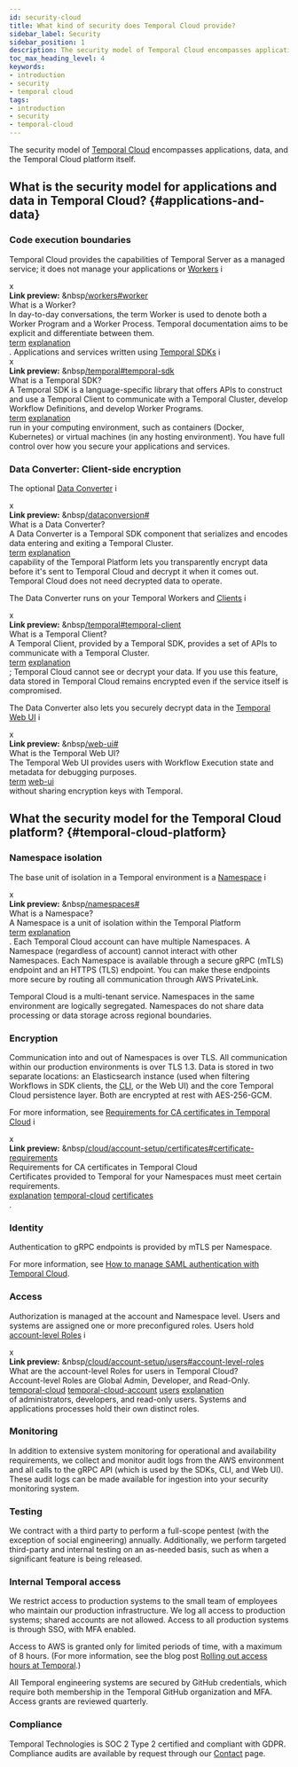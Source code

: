 ```yaml
---
id: security-cloud
title: What kind of security does Temporal Cloud provide?
sidebar_label: Security
sidebar_position: 1
description: The security model of Temporal Cloud encompasses applications, data, and the Temporal Cloud platform.
toc_max_heading_level: 4
keywords:
- introduction
- security
- temporal cloud
tags:
- introduction
- security
- temporal-cloud
---
```


<!-- THIS FILE IS GENERATED. DO NOT EDIT THIS FILE DIRECTLY -->

The security model of [Temporal Cloud](/cloud) encompasses applications, data, and the Temporal Cloud platform itself.

## What is the security model for applications and data in Temporal Cloud? {#applications-and-data}

### Code execution boundaries

Temporal Cloud provides the capabilities of Temporal Server as a managed service; it does not manage your applications or [Workers](/workers#worker) <span id="i-892cfa02-4b12-4433-b7d5-d5fe3a781761" class="clickable-i clickable-link-preview">i</span><div id="preview-modal-892cfa02-4b12-4433-b7d5-d5fe3a781761" class="preview-modal"><div class="modal-header"><div id="x-892cfa02-4b12-4433-b7d5-d5fe3a781761" class="clickable-x clickable-link-preview">x</div><b>Link preview:</b>&nbsp;&nbsp<a href="/workers#worker">/workers#worker</a></div><div class="preview-modal-title">What is a Worker?</div><div class="preview-modal-description">In day-to-day conversations, the term Worker is used to denote both a Worker Program and a Worker Process. Temporal documentation aims to be explicit and differentiate between them.</div><div class="preview-modal-tags"><a class="preview-modal-tag" href="/tags/term">term</a> <a class="preview-modal-tag" href="/tags/explanation">explanation</a></div></div>.
Applications and services written using [Temporal SDKs](/temporal#temporal-sdk) <span id="i-101a1d6d-5da2-4766-b8d8-f56912bd84ee" class="clickable-i clickable-link-preview">i</span><div id="preview-modal-101a1d6d-5da2-4766-b8d8-f56912bd84ee" class="preview-modal"><div class="modal-header"><div id="x-101a1d6d-5da2-4766-b8d8-f56912bd84ee" class="clickable-x clickable-link-preview">x</div><b>Link preview:</b>&nbsp;&nbsp<a href="/temporal#temporal-sdk">/temporal#temporal-sdk</a></div><div class="preview-modal-title">What is a Temporal SDK?</div><div class="preview-modal-description">A Temporal SDK is a language-specific library that offers APIs to construct and use a Temporal Client to communicate with a Temporal Cluster, develop Workflow Definitions, and develop Worker Programs.</div><div class="preview-modal-tags"><a class="preview-modal-tag" href="/tags/term">term</a> <a class="preview-modal-tag" href="/tags/explanation">explanation</a></div></div> run in your computing environment, such as containers (Docker, Kubernetes) or virtual machines (in any hosting environment).
You have full control over how you secure your applications and services.

### Data Converter: Client-side encryption

The optional [Data Converter](/dataconversion#) <span id="i-8b879eda-649f-4f07-ae05-be64f894be3b" class="clickable-i clickable-link-preview">i</span><div id="preview-modal-8b879eda-649f-4f07-ae05-be64f894be3b" class="preview-modal"><div class="modal-header"><div id="x-8b879eda-649f-4f07-ae05-be64f894be3b" class="clickable-x clickable-link-preview">x</div><b>Link preview:</b>&nbsp;&nbsp<a href="/dataconversion#">/dataconversion#</a></div><div class="preview-modal-title">What is a Data Converter?</div><div class="preview-modal-description">A Data Converter is a Temporal SDK component that serializes and encodes data entering and exiting a Temporal Cluster.</div><div class="preview-modal-tags"><a class="preview-modal-tag" href="/tags/term">term</a> <a class="preview-modal-tag" href="/tags/explanation">explanation</a></div></div> capability of the Temporal Platform lets you transparently encrypt data before it's sent to Temporal Cloud and decrypt it when it comes out.
Temporal Cloud does not need decrypted data to operate.

The Data Converter runs on your Temporal Workers and [Clients](/temporal#temporal-client) <span id="i-46ed034b-bd86-46aa-a6d9-b44caaa1c77d" class="clickable-i clickable-link-preview">i</span><div id="preview-modal-46ed034b-bd86-46aa-a6d9-b44caaa1c77d" class="preview-modal"><div class="modal-header"><div id="x-46ed034b-bd86-46aa-a6d9-b44caaa1c77d" class="clickable-x clickable-link-preview">x</div><b>Link preview:</b>&nbsp;&nbsp<a href="/temporal#temporal-client">/temporal#temporal-client</a></div><div class="preview-modal-title">What is a Temporal Client?</div><div class="preview-modal-description">A Temporal Client, provided by a Temporal SDK, provides a set of APIs to communicate with a Temporal Cluster.</div><div class="preview-modal-tags"><a class="preview-modal-tag" href="/tags/term">term</a> <a class="preview-modal-tag" href="/tags/explanation">explanation</a></div></div>; Temporal Cloud cannot see or decrypt your data.
If you use this feature, data stored in Temporal Cloud remains encrypted even if the service itself is compromised.

The Data Converter also lets you securely decrypt data in the [Temporal Web UI](/web-ui#) <span id="i-773c0e4f-0920-4804-ba46-98e76d8b0ead" class="clickable-i clickable-link-preview">i</span><div id="preview-modal-773c0e4f-0920-4804-ba46-98e76d8b0ead" class="preview-modal"><div class="modal-header"><div id="x-773c0e4f-0920-4804-ba46-98e76d8b0ead" class="clickable-x clickable-link-preview">x</div><b>Link preview:</b>&nbsp;&nbsp<a href="/web-ui#">/web-ui#</a></div><div class="preview-modal-title">What is the Temporal Web UI?</div><div class="preview-modal-description">The Temporal Web UI provides users with Workflow Execution state and metadata for debugging purposes.</div><div class="preview-modal-tags"><a class="preview-modal-tag" href="/tags/term">term</a> <a class="preview-modal-tag" href="/tags/web-ui">web-ui</a></div></div> without sharing encryption keys with Temporal.

## What the security model for the Temporal Cloud platform? {#temporal-cloud-platform}

### Namespace isolation

The base unit of isolation in a Temporal environment is a [Namespace](/namespaces#) <span id="i-041a428c-2138-4696-ae58-c1b137af15cf" class="clickable-i clickable-link-preview">i</span><div id="preview-modal-041a428c-2138-4696-ae58-c1b137af15cf" class="preview-modal"><div class="modal-header"><div id="x-041a428c-2138-4696-ae58-c1b137af15cf" class="clickable-x clickable-link-preview">x</div><b>Link preview:</b>&nbsp;&nbsp<a href="/namespaces#">/namespaces#</a></div><div class="preview-modal-title">What is a Namespace?</div><div class="preview-modal-description">A Namespace is a unit of isolation within the Temporal Platform</div><div class="preview-modal-tags"><a class="preview-modal-tag" href="/tags/term">term</a> <a class="preview-modal-tag" href="/tags/explanation">explanation</a></div></div>.
Each Temporal Cloud account can have multiple Namespaces.
A Namespace (regardless of account) cannot interact with other Namespaces.
Each Namespace is available through a secure gRPC (mTLS) endpoint and an HTTPS (TLS) endpoint.
You can make these endpoints more secure by routing all communication through AWS PrivateLink.

Temporal Cloud is a multi-tenant service.
Namespaces in the same environment are logically segregated.
Namespaces do not share data processing or data storage across regional boundaries.

### Encryption

Communication into and out of Namespaces is over TLS.
All communication within our production environments is over TLS 1.3.
Data is stored in two separate locations: an Elasticsearch instance (used when filtering Workflows in SDK clients, the [CLI](/cloud/tcld), or the Web UI) and the core Temporal Cloud persistence layer.
Both are encrypted at rest with AES-256-GCM.

For more information, see [Requirements for CA certificates in Temporal Cloud](/cloud/account-setup/certificates#certificate-requirements) <span id="i-8cdc86bd-00d4-4250-b5e6-c46a07cead01" class="clickable-i clickable-link-preview">i</span><div id="preview-modal-8cdc86bd-00d4-4250-b5e6-c46a07cead01" class="preview-modal"><div class="modal-header"><div id="x-8cdc86bd-00d4-4250-b5e6-c46a07cead01" class="clickable-x clickable-link-preview">x</div><b>Link preview:</b>&nbsp;&nbsp<a href="/cloud/account-setup/certificates#certificate-requirements">/cloud/account-setup/certificates#certificate-requirements</a></div><div class="preview-modal-title">Requirements for CA certificates in Temporal Cloud</div><div class="preview-modal-description">Certificates provided to Temporal for your Namespaces must meet certain requirements.</div><div class="preview-modal-tags"><a class="preview-modal-tag" href="/tags/explanation">explanation</a> <a class="preview-modal-tag" href="/tags/temporal-cloud">temporal-cloud</a> <a class="preview-modal-tag" href="/tags/certificates">certificates</a></div></div>.

### Identity

Authentication to gRPC endpoints is provided by mTLS per Namespace.

For more information, see [How to manage SAML authentication with Temporal Cloud](/cloud/how-to-manage-saml-with-temporal-cloud).

### Access

Authorization is managed at the account and Namespace level.
Users and systems are assigned one or more preconfigured roles.
Users hold [account-level Roles](/cloud/account-setup/users#account-level-roles) <span id="i-f96fe92a-9ffc-4738-aff8-b6250b9d83f7" class="clickable-i clickable-link-preview">i</span><div id="preview-modal-f96fe92a-9ffc-4738-aff8-b6250b9d83f7" class="preview-modal"><div class="modal-header"><div id="x-f96fe92a-9ffc-4738-aff8-b6250b9d83f7" class="clickable-x clickable-link-preview">x</div><b>Link preview:</b>&nbsp;&nbsp<a href="/cloud/account-setup/users#account-level-roles">/cloud/account-setup/users#account-level-roles</a></div><div class="preview-modal-title">What are the account-level Roles for users in Temporal Cloud?</div><div class="preview-modal-description">Account-level Roles are Global Admin, Developer, and Read-Only.</div><div class="preview-modal-tags"><a class="preview-modal-tag" href="/tags/temporal-cloud">temporal-cloud</a> <a class="preview-modal-tag" href="/tags/temporal-cloud-account">temporal-cloud-account</a> <a class="preview-modal-tag" href="/tags/users">users</a> <a class="preview-modal-tag" href="/tags/explanation">explanation</a></div></div> of administrators, developers, and read-only users.
Systems and applications processes hold their own distinct roles.

### Monitoring

In addition to extensive system monitoring for operational and availability requirements, we collect and monitor audit logs from the AWS environment and all calls to the gRPC API (which is used by the SDKs, CLI, and Web UI).
These audit logs can be made available for ingestion into your security monitoring system.

### Testing

We contract with a third party to perform a full-scope pentest (with the exception of social engineering) annually.
Additionally, we perform targeted third-party and internal testing on an as-needed basis, such as when a significant feature is being released.

### Internal Temporal access

We restrict access to production systems to the small team of employees who maintain our production infrastructure.
We log all access to production systems; shared accounts are not allowed.
Access to all production systems is through SSO, with MFA enabled.

Access to AWS is granted only for limited periods of time, with a maximum of 8 hours.
(For more information, see the blog post [Rolling out access hours at Temporal](https://temporal.io/blog/rolling-out-access-hours-at-temporal).)

All Temporal engineering systems are secured by GitHub credentials, which require both membership in the Temporal GitHub organization and MFA.
Access grants are reviewed quarterly.

### Compliance

Temporal Technologies is SOC 2 Type 2 certified and compliant with GDPR.
Compliance audits are available by request through our [Contact](https://pages.temporal.io/contact-us) page.
